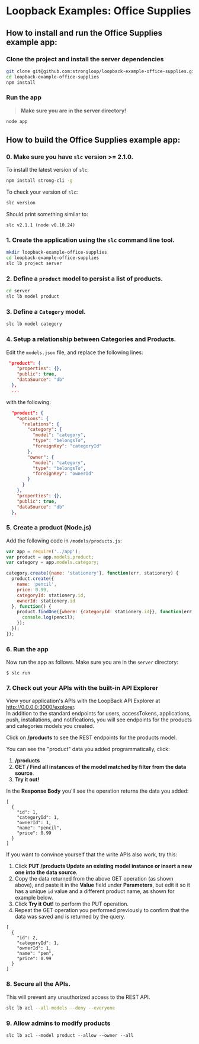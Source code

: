 # Loopback Examples: Office Supplies

## How to install and run the Office Supplies example app:

### Clone the project and install the server dependencies

```sh
git clone git@github.com:strongloop/loopback-example-office-supplies.git
cd loopback-example-office-supplies
npm install
```

### Run the app

> **Make sure you are in the server directory!**

```sh
node app
```

## How to build the Office Supplies example app:

### 0. Make sure you have `slc` version **>= 2.1.0**.

To install the latest version of `slc`:

```sh
npm install strong-cli -g
```

To check your version of `slc`:

```sh
slc version
```

Should print something similar to:

```
slc v2.1.1 (node v0.10.24)
```

### 1. Create the application using the `slc` command line tool.

```sh
mkdir loopback-example-office-supplies
cd loopback-example-office-supplies
slc lb project server
```

### 2. Define a `product` model to persist a list of products.

```sh
cd server
slc lb model product
```

### 3. Define a `Category` model.

```sh
slc lb model category
```

### 4. Setup a relationship between Categories and Products.

Edit the `models.json` file, and replace the following lines:
```JSON
 "product": { 
    "properties": {},
    "public": true,
    "dataSource": "db"
  },
  ...
```
with the following:

```JSON
  "product": { 
    "options": {
      "relations": {
        "category": {
          "model": "category",
          "type": "belongsTo",
          "foreignKey": "categoryId"
        },
        "owner": {
          "model": "category",
          "type": "belongsTo",
          "foreignKey": "ownerId"
        }
      }
    },
    "properties": {},
    "public": true,
    "dataSource": "db"
  },
```

### 5. Create a product (Node.js)

Add the following code in `/models/products.js`:

```js
var app = require('../app');
var product = app.models.product;
var category = app.models.category;

category.create({name: 'stationery'}, function(err, stationery) {
  product.create({
    name: 'pencil',
    price: 0.99,
    categoryId: stationery.id,
    ownerId: stationery.id
  }, function() {
    product.findOne({where: {categoryId: stationery.id}}, function(err, pencil) {
      console.log(pencil);
    });
  });
});
```

### 6. Run the app

Now run the app as follows.  Make sure you are in the `server` directory:

```
$ slc run
```

### 7. Check out your APIs with the built-in API Explorer

View your application's APIs with the LoopBack API Explorer at http://0.0.0.0:3000/explorer.  
In addition to the standard endpoints for users, accessTokens, applications, push, installations, and notifications, you will see endpoints for the products and categories models you created.

Click on **/products** to see the REST endpoints for the products model.

You can see the "product" data you added programmatically, click:
 1.  **/products**
 2. **GET / Find all instances of the model matched by filter from the data source**.
 3. **Try it out!**

In the **Response Body** you'll see the operation returns the data you added:

```
[
  {
    "id": 1,
    "categoryId": 1,
    "ownerId": 1,
    "name": "pencil",
    "price": 0.99
  }
]
```

If you want to convince yourself that the write APIs also work, try this:

 1. Click **PUT /products Update an existing model instance or insert a new one into the data source**.
 2. Copy the data returned from the above GET operation (as shown above), and paste it in the **Value** field under **Parameters**, but edit it so it has a unique `id` value and a different product name, as shown for example below.
 3. Click **Try it Out!** to perform the PUT operation.
 4. Repeat the GET operation you performed previously to confirm that the data was saved and is returned by the query.

```
[
  {
    "id": 2,
    "categoryId": 1,
    "ownerId": 1,
    "name": "pen",
    "price": 0.99
  }
]
```

### 8. Secure all the APIs.

This will prevent any unauthorized access to the REST API.

```sh
slc lb acl --all-models --deny --everyone
```

### 9. Allow admins to modify products

```
slc lb acl --model product --allow --owner --all
````
